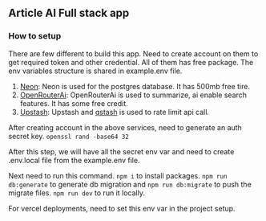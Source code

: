 ## Article AI Full stack app

### How to setup
There are few different to build this app. Need to create account on them to get required token and other credential. All of them has free package.
The env variables structure is shared in example.env file.

1. [Neon](https://neon.tech/): Neon is used for the postgres database. It has 500mb free tire.
2. [OpenRouterAi](https://openrouter.ai/docs/quickstart): OpenRouterAi is used to summarize, ai enable search features. It has some free credit.
3. [Upstash](https://upstash.com/): Upstash and [qstash](https://qstash.upstash.io) is used to rate limit api call.

After creating account in the above services, need to generate an auth secret key. 
`openssl rand -base64 32`

After this step, we will have all the secret env var and need to create .env.local file from the example.env file.

Next need to run this command.
`npm i` to install packages. 
`npm run db:generate` to generate db migration and
`npm run db:migrate` to push the migrate files.
`npm run dev` to run it locally.

For vercel deployments, need to set this env var in the project setup.
